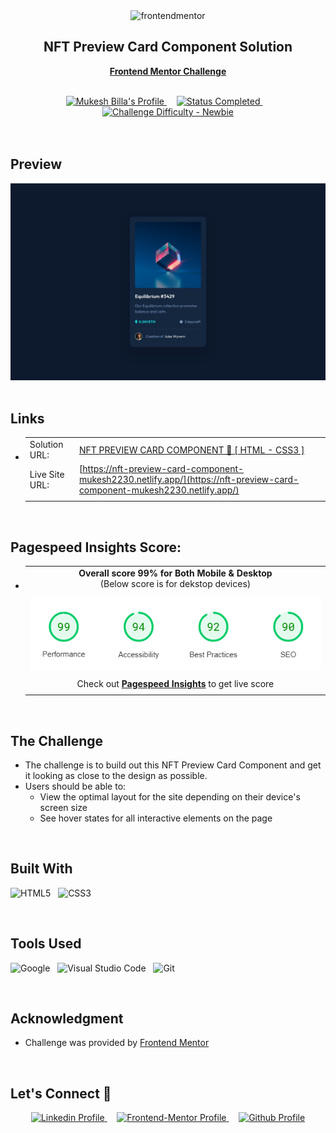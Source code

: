 <div align="center">

  <img src="https://www.frontendmentor.io/static/images/logo-mobile.svg" alt="frontendmentor" width="80">

  <h2 align="center">NFT Preview Card Component Solution</h2>
  <p align="center">
    <a href="https://www.frontendmentor.io/challenges/nft-preview-card-component-SbdUL_w0U"><strong>Frontend Mentor Challenge</strong></a>
    <br />
    <br />
  </p>
</div>

<!-- Badges -->
<div align="center">
  <!-- Profiles -->
  <a href="https://www.frontendmentor.io/profile/bmukesh23">
    <img src="https://img.shields.io/badge/Profile-bmukesh23-fefefe?style=for-the-badge&logo=frontendmentor" alt="Mukesh Billa's Profile">
  </a> &nbsp;&nbsp;&nbsp;

  <!-- Status -->
  <a href="#">
    <img src="https://img.shields.io/badge/Status-Completed-00CE80?style=for-the-badge" alt="Status Completed">
  </a> &nbsp;&nbsp;&nbsp;

  <!-- Difficulty -->
  <a href="https://www.frontendmentor.io/challenges?difficulties=1"  >
    <img src="https://img.shields.io/badge/Difficulty-Newbie-AAC745?style=for-the-badge&logo=frontendmentor" alt="Challenge Difficulty - Newbie">
  </a>

</div>
<br />
<br />



## **Preview**

<div align='center'>
<img src='./design/desktop-design.jpg' alt='NFT Preview Card Component Solution'>
</div>


<br>

## **Links**

- |||
  | :----- | :----- |
  | Solution URL: | [NFT PREVIEW CARD COMPONENT 🎯 [ HTML  - CSS3 ]](https://github.com/bmukesh23/NFT-preview-card-component) |
  | Live Site URL: | [https://nft-preview-card-component-mukesh2230.netlify.app/](https://nft-preview-card-component-mukesh2230.netlify.app/) |
  |||

<br>

## Pagespeed Insights Score:
  
- ||
  | :-----: |
  |  <b>Overall score 99% for Both Mobile & Desktop</b><br>(Below score is for dekstop devices) |
  | |
  | <img src='./images/Screenshot%202023-06-12%20154407.png' alt='Scoreboard'> |
  | |
  | Check out [**Pagespeed Insights**](https://pagespeed.web.dev/analysis/https-nft-preview-card-component-mukesh2230-netlify-app/ku0s70izwj?form_factor=desktop) to get live score |
  ||

<br>



## The Challenge

- The challenge is to build out this NFT Preview Card Component and get it looking as close to the design as possible.
- Users should be able to:
    - View the optimal layout for the site depending on their device's screen size
    - See hover states for all interactive elements on the page

<br>


## **Built With**

 ![HTML5](https://img.shields.io/badge/html5-%23E34F26.svg?style=for-the-badge&logo=html5&logoColor=white) &nbsp; ![CSS3](https://img.shields.io/badge/css3-%231572B6.svg?style=for-the-badge&logo=css3&logoColor=white)


<br>

## **Tools Used**

![Google](https://img.shields.io/badge/google-DA4437?style=for-the-badge&logo=google&logoColor=white) &nbsp;  ![Visual Studio Code](https://img.shields.io/badge/VS%20Code-0078d7.svg?style=for-the-badge&logo=visual-studio-code&logoColor=white) &nbsp; ![Git](https://img.shields.io/badge/Git-F05032?style=for-the-badge&logo=git&logoColor=white)

<br>

## **Acknowledgment**

- Challenge was provided by [Frontend Mentor](https://www.frontendmentor.io)

<br>

## **Let's Connect 👋**

<div align=center>

  <a href="https://www.linkedin.com/in/mukesh-billa-7bb41522b/" >
    <img src="https://img.shields.io/badge/linkedin%20Profile-%2300acee.svg?color=405DE6&style=for-the-badge&logo=linkedin&logoColor=white" alt="Linkedin Profile">
  </a>&nbsp;&nbsp;&nbsp;

  <a href="https://www.frontendmentor.io/profile/bmukesh23" >
    <img src="https://img.shields.io/badge/FEM%20Profile-f8f9f8?style=for-the-badge&logo=Frontend-Mentor&logoColor=black" alt="Frontend-Mentor Profile">
  </a> &nbsp;&nbsp;&nbsp;

  <a href="https://www.github.com/bmukesh23/" >
    <img src="https://img.shields.io/badge/Github%20Profile-131313?style=for-the-badge&logo=github&logoColor=white" alt="Github Profile">
  </a>

</div>

<br>